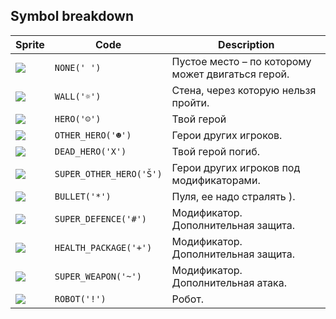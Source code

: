<meta charset="UTF-8">

## Symbol breakdown
| Sprite | Code | Description |
| -------- | -------- | -------- |
|<img src="/codenjoy-contest/resources/quake2d/sprite/none.png" style="height:auto;" /> | `NONE(' ')` | Пустое место – по которому может двигаться герой. | 
|<img src="/codenjoy-contest/resources/quake2d/sprite/wall.png" style="height:auto;" /> | `WALL('☼')` | Стена, через которую нельзя пройти. | 
|<img src="/codenjoy-contest/resources/quake2d/sprite/hero.png" style="height:auto;" /> | `HERO('☺')` | Твой герой | 
|<img src="/codenjoy-contest/resources/quake2d/sprite/other_hero.png" style="height:auto;" /> | `OTHER_HERO('☻')` | Герои других игроков. | 
|<img src="/codenjoy-contest/resources/quake2d/sprite/dead_hero.png" style="height:auto;" /> | `DEAD_HERO('X')` | Твой герой погиб. | 
|<img src="/codenjoy-contest/resources/quake2d/sprite/super_other_hero.png" style="height:auto;" /> | `SUPER_OTHER_HERO('Š')` | Герои других игроков под модификаторами. | 
|<img src="/codenjoy-contest/resources/quake2d/sprite/bullet.png" style="height:auto;" /> | `BULLET('*')` | Пуля, ее надо стралять ). | 
|<img src="/codenjoy-contest/resources/quake2d/sprite/super_defence.png" style="height:auto;" /> | `SUPER_DEFENCE('#')` | Модификатор. Дополнительная защита. | 
|<img src="/codenjoy-contest/resources/quake2d/sprite/health_package.png" style="height:auto;" /> | `HEALTH_PACKAGE('+')` | Модификатор. Дополнительная защита. | 
|<img src="/codenjoy-contest/resources/quake2d/sprite/super_weapon.png" style="height:auto;" /> | `SUPER_WEAPON('~')` | Модификатор. Дополнительная атака. | 
|<img src="/codenjoy-contest/resources/quake2d/sprite/robot.png" style="height:auto;" /> | `ROBOT('!')` | Робот. | 
